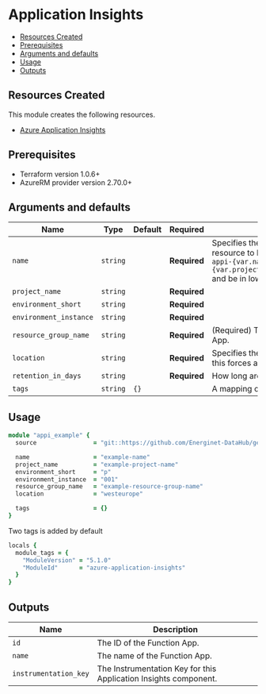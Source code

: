 # Application Insights

- [Resources Created](#resources-created)
- [Prerequisites](#prerequisites)
- [Arguments and defaults](#arguments-and-defaults)
- [Usage](#usage)
- [Outputs](#outputs)

## Resources Created

This module creates the following resources.

- [Azure Application Insights](https://registry.terraform.io/providers/hashicorp/azurerm/latest/docs/resources/application_insights)

## Prerequisites

- Terraform version 1.0.6+
- AzureRM provider version 2.70.0+

## Arguments and defaults

| Name | Type | Default | Required | Description |
|-|-|-|-|-|
| `name` | `string` | | **Required** | Specifies the name of the Function App. Changing this forces a new resource to be created. The final name of the resource will follow this syntax `appi-{var.name}-{var.project_name}-${var.environment_short}-${var.environment_instance}` and be in lowercase. |
| `project_name` | `string` | | **Required** | | Name of the project this infrastructure is a part of. |
| `environment_short` | `string` | | **Required** | | The short value name of your environment. |
| `environment_instance` | `string` | | **Required** | |  The instance number of your environment. |
| `resource_group_name` | `string` | | **Required** | (Required) The name of the resource group in which to create the Function App. |
| `location` | `string` | | **Required** | Specifies the supported Azure location where the resource exists. Changing this forces a new resource to be created. |
| `retention_in_days` | `string` | | **Required** | How long are logs retained. |
| `tags` | `string` | `{}` | | A mapping of tags to assign to the resource. |

## Usage

```ruby
module "appi_example" { 
  source                = "git::https://github.com/Energinet-DataHub/geh-terraform-modules.git//azure/application-insights?ref=5.0.0"

  name                  = "example-name"
  project_name          = "example-project-name"
  environment_short     = "p"
  environment_instance  = "001"
  resource_group_name   = "example-resource-group-name"
  location              = "westeurope"

  tags                  = {}
}
```

Two tags is added by default

```ruby
locals {
  module_tags = {
    "ModuleVersion" = "5.1.0" 
    "ModuleId"      = "azure-application-insights"  
  }
}
```

## Outputs

| Name | Description |
|-|-|
| `id` | The ID of the Function App. |
| `name` | The name of the Function App. |
| `instrumentation_key` | The Instrumentation Key for this Application Insights component. |
